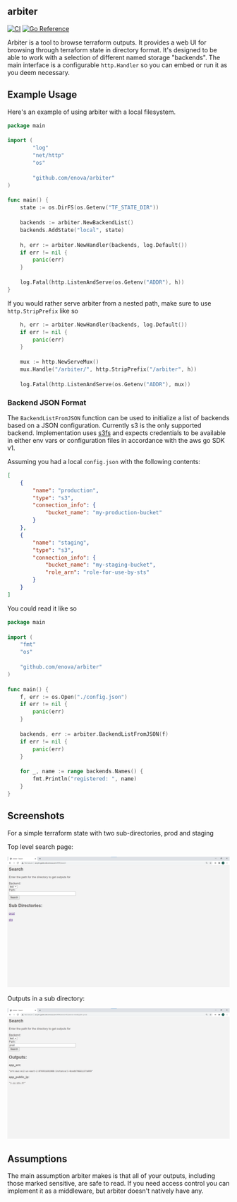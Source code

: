 arbiter
-------

[![CI](https://github.com/enova/arbiter/actions/workflows/ci.yml/badge.svg)](https://github.com/enova/arbiter/actions/workflows/ci.yml) [![Go Reference](https://pkg.go.dev/badge/github.com/enova/arbiter.svg)](https://pkg.go.dev/github.com/enova/arbiter)

Arbiter is a tool to browse terraform outputs. It provides a web UI for browsing
through terraform state in directory format. It's designed to be able to work
with a selection of different named storage "backends". The main interface is a
configurable `http.Handler` so you can embed or run it as you deem necessary.

## Example Usage

Here's an example of using arbiter with a local filesystem.

```go
package main

import (
        "log"
        "net/http"
        "os"

        "github.com/enova/arbiter"
)

func main() {
	state := os.DirFS(os.Getenv("TF_STATE_DIR"))

	backends := arbiter.NewBackendList()
	backends.AddState("local", state)

	h, err := arbiter.NewHandler(backends, log.Default())
	if err != nil {
		panic(err)
	}

	log.Fatal(http.ListenAndServe(os.Getenv("ADDR"), h))
}
```

If you would rather serve arbiter from a nested path, make sure to use
`http.StripPrefix` like so

```go
	h, err := arbiter.NewHandler(backends, log.Default())
	if err != nil {
		panic(err)
	}

	mux := http.NewServeMux()
	mux.Handle("/arbiter/", http.StripPrefix("/arbiter", h))

	log.Fatal(http.ListenAndServe(os.Getenv("ADDR"), mux))
```

### Backend JSON Format

The `BackendListFromJSON` function can be used to initialize a list of backends
based on a JSON configuration. Currently s3 is the only supported backend.
Implementation uses [s3fs](https://github.com/packrat386/s3fs) and expects
credentials to be available in either env vars or configuration files in
accordance with the aws go SDK v1.

Assuming you had a local `config.json` with the following contents:

```json
[
    {
        "name": "production",
        "type": "s3",
        "connection_info": {
            "bucket_name": "my-production-bucket"
        }
    },
    {
        "name": "staging",
        "type": "s3",
        "connection_info": {
            "bucket_name": "my-staging-bucket",
            "role_arn": "role-for-use-by-sts"
        }
    }
]
```

You could read it like so

```go
package main

import (
	"fmt"
	"os"

	"github.com/enova/arbiter"
)

func main() {
	f, err := os.Open("./config.json")
	if err != nil {
		panic(err)
	}

	backends, err := arbiter.BackendListFromJSON(f)
	if err != nil {
		panic(err)
	}

	for _, name := range backends.Names() {
		fmt.Println("registered: ", name)
	}
}
```

## Screenshots

For a simple terraform state with two sub-directories, prod and staging

Top level search page:

![Top Level](screenshots/arbiter_dir.png?raw=true "Top Level")

Outputs in a sub directory:

![Outputs](screenshots/arbiter_outputs.png?raw=true "Outputs")


## Assumptions

The main assumption arbiter makes is that all of your outputs, including those
marked sensitive, are safe to read. If you need access control you can implement
it as a middleware, but arbiter doesn't natively have any.
